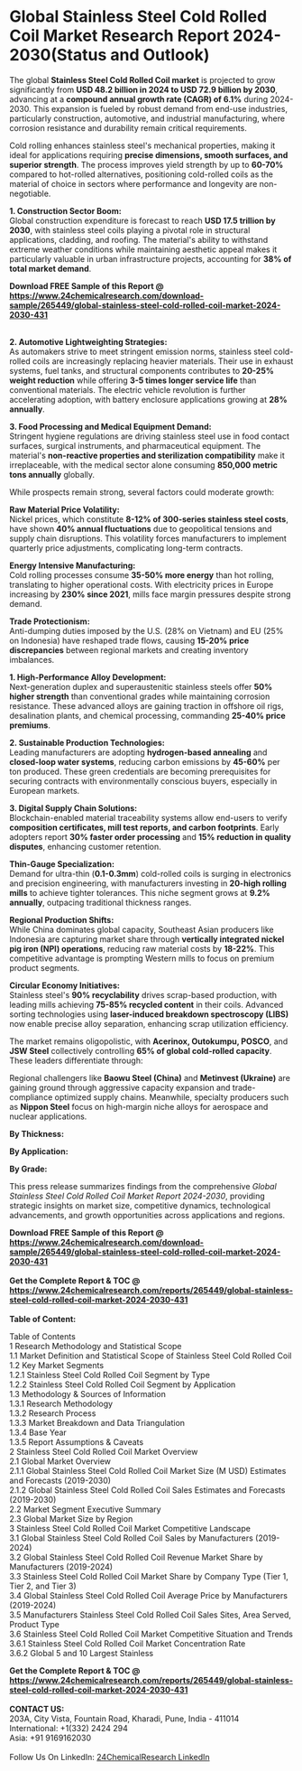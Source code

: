 <h1>Global Stainless Steel Cold Rolled Coil Market Research Report 2024-2030(Status and Outlook)</h1><p>The global <strong>Stainless Steel Cold Rolled Coil market</strong> is projected to grow significantly from <strong>USD 48.2 billion in 2024 to USD 72.9 billion by 2030</strong>, advancing at a <strong>compound annual growth rate (CAGR) of 6.1%</strong> during 2024-2030. This expansion is fueled by robust demand from end-use industries, particularly construction, automotive, and industrial manufacturing, where corrosion resistance and durability remain critical requirements.</p><p>Cold rolling enhances stainless steel's mechanical properties, making it ideal for applications requiring <strong>precise dimensions, smooth surfaces, and superior strength</strong>. The process improves yield strength by up to <strong>60-70%</strong> compared to hot-rolled alternatives, positioning cold-rolled coils as the material of choice in sectors where performance and longevity are non-negotiable.</p><p><strong>1. Construction Sector Boom:</strong><br>
Global construction expenditure is forecast to reach <strong>USD 17.5 trillion by 2030</strong>, with stainless steel coils playing a pivotal role in structural applications, cladding, and roofing. The material's ability to withstand extreme weather conditions while maintaining aesthetic appeal makes it particularly valuable in urban infrastructure projects, accounting for <strong>38% of total market demand</strong>.</p><div><b>Download FREE Sample of this Report @ 
            <a href="https://www.24chemicalresearch.com/download-sample/265449/global-stainless-steel-cold-rolled-coil-market-2024-2030-431">
            https://www.24chemicalresearch.com/download-sample/265449/global-stainless-steel-cold-rolled-coil-market-2024-2030-431</a></b></div><br><p><strong>2. Automotive Lightweighting Strategies:</strong><br>
As automakers strive to meet stringent emission norms, stainless steel cold-rolled coils are increasingly replacing heavier materials. Their use in exhaust systems, fuel tanks, and structural components contributes to <strong>20-25% weight reduction</strong> while offering <strong>3-5 times longer service life</strong> than conventional materials. The electric vehicle revolution is further accelerating adoption, with battery enclosure applications growing at <strong>28% annually</strong>.</p><p><strong>3. Food Processing and Medical Equipment Demand:</strong><br>
Stringent hygiene regulations are driving stainless steel use in food contact surfaces, surgical instruments, and pharmaceutical equipment. The material's <strong>non-reactive properties and sterilization compatibility</strong> make it irreplaceable, with the medical sector alone consuming <strong>850,000 metric tons annually</strong> globally.</p><p>While prospects remain strong, several factors could moderate growth:</p><p><strong>Raw Material Price Volatility:</strong><br>
Nickel prices, which constitute <strong>8-12% of 300-series stainless steel costs</strong>, have shown <strong>40% annual fluctuations</strong> due to geopolitical tensions and supply chain disruptions. This volatility forces manufacturers to implement quarterly price adjustments, complicating long-term contracts.</p><p><strong>Energy Intensive Manufacturing:</strong><br>
Cold rolling processes consume <strong>35-50% more energy</strong> than hot rolling, translating to higher operational costs. With electricity prices in Europe increasing by <strong>230% since 2021</strong>, mills face margin pressures despite strong demand.</p><p><strong>Trade Protectionism:</strong><br>
Anti-dumping duties imposed by the U.S. (28% on Vietnam) and EU (25% on Indonesia) have reshaped trade flows, causing <strong>15-20% price discrepancies</strong> between regional markets and creating inventory imbalances.</p><p><strong>1. High-Performance Alloy Development:</strong><br>
Next-generation duplex and superaustenitic stainless steels offer <strong>50% higher strength</strong> than conventional grades while maintaining corrosion resistance. These advanced alloys are gaining traction in offshore oil rigs, desalination plants, and chemical processing, commanding <strong>25-40% price premiums</strong>.</p><p><strong>2. Sustainable Production Technologies:</strong><br>
Leading manufacturers are adopting <strong>hydrogen-based annealing</strong> and <strong>closed-loop water systems</strong>, reducing carbon emissions by <strong>45-60%</strong> per ton produced. These green credentials are becoming prerequisites for securing contracts with environmentally conscious buyers, especially in European markets.</p><p><strong>3. Digital Supply Chain Solutions:</strong><br>
Blockchain-enabled material traceability systems allow end-users to verify <strong>composition certificates, mill test reports, and carbon footprints</strong>. Early adopters report <strong>30% faster order processing</strong> and <strong>15% reduction in quality disputes</strong>, enhancing customer retention.</p><p><strong>Thin-Gauge Specialization:</strong><br>
Demand for ultra-thin (<strong>0.1-0.3mm</strong>) cold-rolled coils is surging in electronics and precision engineering, with manufacturers investing in <strong>20-high rolling mills</strong> to achieve tighter tolerances. This niche segment grows at <strong>9.2% annually</strong>, outpacing traditional thickness ranges.</p><p><strong>Regional Production Shifts:</strong><br>
While China dominates global capacity, Southeast Asian producers like Indonesia are capturing market share through <strong>vertically integrated nickel pig iron (NPI) operations</strong>, reducing raw material costs by <strong>18-22%</strong>. This competitive advantage is prompting Western mills to focus on premium product segments.</p><p><strong>Circular Economy Initiatives:</strong><br>
Stainless steel's <strong>90% recyclability</strong> drives scrap-based production, with leading mills achieving <strong>75-85% recycled content</strong> in their coils. Advanced sorting technologies using <strong>laser-induced breakdown spectroscopy (LIBS)</strong> now enable precise alloy separation, enhancing scrap utilization efficiency.</p><p>The market remains oligopolistic, with <strong>Acerinox, Outokumpu, POSCO</strong>, and <strong>JSW Steel</strong> collectively controlling <strong>65% of global cold-rolled capacity</strong>. These leaders differentiate through:</p><p>Regional challengers like <strong>Baowu Steel (China)</strong> and <strong>Metinvest (Ukraine)</strong> are gaining ground through aggressive capacity expansion and trade-compliance optimized supply chains. Meanwhile, specialty producers such as <strong>Nippon Steel</strong> focus on high-margin niche alloys for aerospace and nuclear applications.</p><p><strong>By Thickness:</strong></p><p><strong>By Application:</strong></p><p><strong>By Grade:</strong></p><p>This press release summarizes findings from the comprehensive <em>Global Stainless Steel Cold Rolled Coil Market Report 2024-2030</em>, providing strategic insights on market size, competitive dynamics, technological advancements, and growth opportunities across applications and regions.</p><div><b>Download FREE Sample of this Report @ 
            <a href="https://www.24chemicalresearch.com/download-sample/265449/global-stainless-steel-cold-rolled-coil-market-2024-2030-431">
            https://www.24chemicalresearch.com/download-sample/265449/global-stainless-steel-cold-rolled-coil-market-2024-2030-431</a></b></div><br><div><b>Get the Complete Report & TOC @ 
            <a href="https://www.24chemicalresearch.com/reports/265449/global-stainless-steel-cold-rolled-coil-market-2024-2030-431">
            https://www.24chemicalresearch.com/reports/265449/global-stainless-steel-cold-rolled-coil-market-2024-2030-431</a></b></div><br>
            <b>Table of Content:</b><p>Table of Contents<br />
1 Research Methodology and Statistical Scope<br />
1.1 Market Definition and Statistical Scope of Stainless Steel Cold Rolled Coil<br />
1.2 Key Market Segments<br />
1.2.1 Stainless Steel Cold Rolled Coil Segment by Type<br />
1.2.2 Stainless Steel Cold Rolled Coil Segment by Application<br />
1.3 Methodology & Sources of Information<br />
1.3.1 Research Methodology<br />
1.3.2 Research Process<br />
1.3.3 Market Breakdown and Data Triangulation<br />
1.3.4 Base Year<br />
1.3.5 Report Assumptions & Caveats<br />
2 Stainless Steel Cold Rolled Coil Market Overview<br />
2.1 Global Market Overview<br />
2.1.1 Global Stainless Steel Cold Rolled Coil Market Size (M USD) Estimates and Forecasts (2019-2030)<br />
2.1.2 Global Stainless Steel Cold Rolled Coil Sales Estimates and Forecasts (2019-2030)<br />
2.2 Market Segment Executive Summary<br />
2.3 Global Market Size by Region<br />
3 Stainless Steel Cold Rolled Coil Market Competitive Landscape<br />
3.1 Global Stainless Steel Cold Rolled Coil Sales by Manufacturers (2019-2024)<br />
3.2 Global Stainless Steel Cold Rolled Coil Revenue Market Share by Manufacturers (2019-2024)<br />
3.3 Stainless Steel Cold Rolled Coil Market Share by Company Type (Tier 1, Tier 2, and Tier 3)<br />
3.4 Global Stainless Steel Cold Rolled Coil Average Price by Manufacturers (2019-2024)<br />
3.5 Manufacturers Stainless Steel Cold Rolled Coil Sales Sites, Area Served, Product Type<br />
3.6 Stainless Steel Cold Rolled Coil Market Competitive Situation and Trends<br />
3.6.1 Stainless Steel Cold Rolled Coil Market Concentration Rate<br />
3.6.2 Global 5 and 10 Largest Stainless</p><div><b>Get the Complete Report & TOC @ 
            <a href="https://www.24chemicalresearch.com/reports/265449/global-stainless-steel-cold-rolled-coil-market-2024-2030-431">
            https://www.24chemicalresearch.com/reports/265449/global-stainless-steel-cold-rolled-coil-market-2024-2030-431</a></b></div><br><b>CONTACT US:</b><br>
            203A, City Vista, Fountain Road, Kharadi, Pune, India - 411014<br>
            International: +1(332) 2424 294<br>
            Asia: +91 9169162030 <br><br>
            Follow Us On LinkedIn: <a href="https://www.linkedin.com/company/24chemicalresearch/">24ChemicalResearch LinkedIn</a>